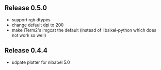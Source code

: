 ## Release 0.5.0
* support rgb dtypes
* change default dpi to 200
* make iTerm2's imgcat the default (instead of libsixel-python which does not work so well)

## Release 0.4.4
* udpate plotter for nibabel 5.0



